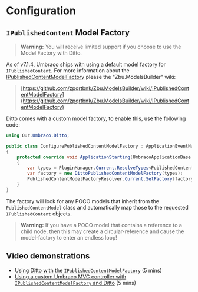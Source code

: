 # Configuration


## `IPublishedContent` Model Factory

> **Warning:** You will receive limited support if you choose to use the Model Factory with Ditto.

As of v7.1.4, Umbraco ships with using a default model factory for `IPublishedContent`.
For more information about the [IPublishedContentModelFactory](https://github.com/zpqrtbnk/Zbu.ModelsBuilder/wiki/IPublishedContentModelFactory) please the "Zbu.ModelsBuilder" wiki:

> [https://github.com/zpqrtbnk/Zbu.ModelsBuilder/wiki/IPublishedContentModelFactory](https://github.com/zpqrtbnk/Zbu.ModelsBuilder/wiki/IPublishedContentModelFactory)

Ditto comes with a custom model factory, to enable this, use the following code:

```csharp
using Our.Umbraco.Ditto;

public class ConfigurePublishedContentModelFactory : ApplicationEventHandler
{
	protected override void ApplicationStarting(UmbracoApplicationBase umbracoApplication, ApplicationContext applicationContext)
	{
		var types = PluginManager.Current.ResolveTypes<PublishedContentModel>();
		var factory = new DittoPublishedContentModelFactory(types);
		PublishedContentModelFactoryResolver.Current.SetFactory(factory);
	}
}
```

The factory will look for any POCO models that inherit from the `PublishedContentModel` class and automatically map those to the requested `IPublishedContent` objects.

> **Warning:** If you have a POCO model that contains a reference to a child node, then this may create a circular-reference and cause the model-factory to enter an endless loop!


## Video demonstrations

* [Using Ditto with the `IPublishedContentModelFactory`](https://www.screenr.com/9oRN) (5 mins)
* [Using a custom Umbraco MVC controller with `IPublishedContentModelFactory` and Ditto](https://www.screenr.com/PPRN) (5 mins)

